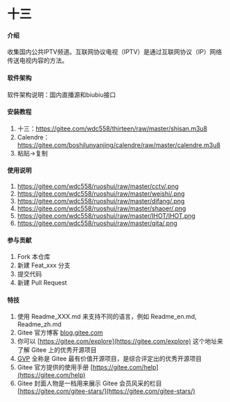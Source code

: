 # 十三

#### 介绍
收集国内公共IPTV频道。互联网协议电视（IPTV）是通过互联网协议（IP）网络传送电视内容的方法。

#### 软件架构
软件架构说明：国内直播源和biubiu接口


#### 安装教程

1.  十三：https://gitee.com/wdc558/thirteen/raw/master/shisan.m3u8
2.  Calendre：https://gitee.com/boshilunyanjing/calendre/raw/master/calendre.m3u8
3.  粘贴→复制

#### 使用说明

1.  https://gitee.com/wdc558/ruoshui/raw/master/cctv/.png
2.  https://gitee.com/wdc558/ruoshui/raw/master/weishi/.png
3.  https://gitee.com/wdc558/ruoshui/raw/master/difang/.png
4.  https://gitee.com/wdc558/ruoshui/raw/master/shaoer/.png
5.  https://gitee.com/wdc558/ruoshui/raw/master/IHOT/IHOT.png
6.  https://gitee.com/wdc558/ruoshui/raw/master/qita/.png

#### 参与贡献

1.  Fork 本仓库
2.  新建 Feat_xxx 分支
3.  提交代码
4.  新建 Pull Request


#### 特技

1.  使用 Readme\_XXX.md 来支持不同的语言，例如 Readme\_en.md, Readme\_zh.md
2.  Gitee 官方博客 [blog.gitee.com](https://blog.gitee.com)
3.  你可以 [https://gitee.com/explore](https://gitee.com/explore) 这个地址来了解 Gitee 上的优秀开源项目
4.  [GVP](https://gitee.com/gvp) 全称是 Gitee 最有价值开源项目，是综合评定出的优秀开源项目
5.  Gitee 官方提供的使用手册 [https://gitee.com/help](https://gitee.com/help)
6.  Gitee 封面人物是一档用来展示 Gitee 会员风采的栏目 [https://gitee.com/gitee-stars/](https://gitee.com/gitee-stars/)
